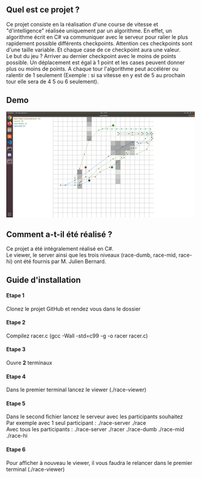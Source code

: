 ## Quel est ce projet ?
Ce projet consiste en la réalisation d'une course de vitesse et "d'intelligence" réalisée uniquement par un algorithme. En effet, un algorithme écrit en C# va communiquer avec le serveur pour ralier le plus rapidement possible différents checkpoints. Attention ces checkpoints sont d'une taille variable. Et chaque case de ce checkpoint aura une valeur. <br>
Le but du jeu ? Arriver au dernier checkpoint avec le moins de points possible. Un déplacement est égal à 1 point et les cases peuvent donner plus ou moins de points. A chaque tour l'algorithme peut accélérer ou ralentir de 1 seulement (Exemple : si sa vitesse en y est de 5 au prochain tour elle sera de 4 5 ou 6 seulement).

## Demo
![Preview](https://github.com/ThomasCorcoral/Projet_Racer_C/blob/master/racer.png)

## Comment a-t-il été réalisé ?

Ce projet a été intégralement réalisé en C#.<br>
Le viewer, le server ainsi que les trois niveaux (race-dumb, race-mid, race-hi) ont été fournis par M. Julien Bernard. 

## Guide d'installation

#### Etape 1
Clonez le projet GitHub et rendez vous dans le dossier

#### Etape 2
Compilez racer.c (gcc -Wall -std=c99 -g -o racer racer.c)

#### Etape 3
Ouvre <b>2</b> terminaux

#### Etape 4 
Dans le premier terminal lancez le viewer (./race-viewer)

#### Etape 5
Dans le second fichier lancez le serveur avec les participants souhaitez<br>
Par exemple avec 1 seul participant : ./race-server ./race<br>
Avec tous les participants : ./race-server ./racer ./race-dumb ./race-mid ./race-hi<br>

#### Etape 6
Pour afficher à nouveau le viewer, il vous faudra le relancer dans le premier terminal (./race-viewer)

